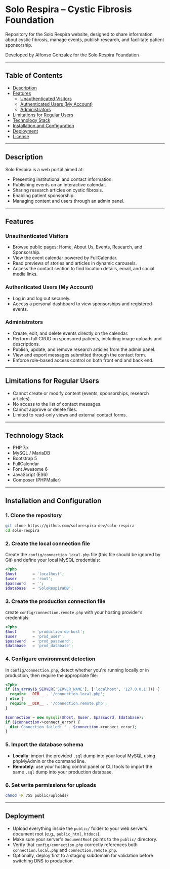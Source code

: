 # Solo Respira – Cystic Fibrosis Foundation

Repository for the Solo Respira website, designed to share information about cystic fibrosis, manage events, publish research, and facilitate patient sponsorship.

Developed by Alfonso Gonzalez for the Solo Respira Foundation

---

## Table of Contents

- [Description](#description)
- [Features](#features)
  - [Unauthenticated Visitors](#unauthenticated-visitors)
  - [Authenticated Users (My Account)](#authenticated-users-my-account)
  - [Administrators](#administrators)
- [Limitations for Regular Users](#limitations-for-regular-users)
- [Technology Stack](#technology-stack)
- [Installation and Configuration](#installation-and-configuration)
- [Deployment](#deployment)
- [License](#license)

---

## Description

Solo Respira is a web portal aimed at:

- Presenting institutional and contact information.  
- Publishing events on an interactive calendar.  
- Sharing research articles on cystic fibrosis.  
- Enabling patient sponsorship.  
- Managing content and users through an admin panel.  

---

## Features

### Unauthenticated Visitors

- Browse public pages: Home, About Us, Events, Research, and Sponsorship.  
- View the event calendar powered by FullCalendar.  
- Read previews of stories and articles in dynamic carousels.  
- Access the contact section to find location details, email, and social media links.  

### Authenticated Users (My Account)

- Log in and log out securely.  
- Access a personal dashboard to view sponsorships and registered events.  

### Administrators

- Create, edit, and delete events directly on the calendar.  
- Perform full CRUD on sponsored patients, including image uploads and descriptions.  
- Publish, update, and remove research articles from the admin panel.  
- View and export messages submitted through the contact form.  
- Enforce role-based access control on both front end and back end.  

---

## Limitations for Regular Users

- Cannot create or modify content (events, sponsorships, research articles).  
- No access to the list of contact messages.  
- Cannot approve or delete files.  
- Limited to read-only views and external contact forms.  

---

## Technology Stack

- PHP 7.x  
- MySQL / MariaDB  
- Bootstrap 5  
- FullCalendar  
- Font Awesome 6  
- JavaScript (ES6)  
- Composer (PHPMailer)  

---

## Installation and Configuration

### 1. Clone the repository

```bash
git clone https://github.com/solorespira-dev/solo-respira
cd solo-respira
```

### 2. Create the local connection file

Create the `config/connection.local.php` file (this file should be ignored by Git) and define your local MySQL credentials:

```php
<?php
$host       = 'localhost';
$user       = 'root';
$password   = '';
$database   = 'SoloRespiraDB';
```

### 3. Create the production connection file

create `config/connection.remote.php` with your hosting provider’s credentials:

```php
<?php
$host       = 'production-db-host';
$user       = 'prod_user';
$password   = 'prod_password';
$database   = 'prod_database';
```

### 4. Configure environment detection

In `config/connection.php`, detect whether you're running locally or in production, then require the appropriate file:

```php
<?php
if (in_array($_SERVER['SERVER_NAME'], ['localhost', '127.0.0.1'])) {
  require __DIR__ . '/connection.local.php';
} else {
  require __DIR__ . '/connection.remote.php';
}

$connection = new mysqli($host, $user, $password, $database);
if ($connection->connect_error) {
  die('Connection failed: ' . $connection->connect_error);
}
```

### 5. Import the database schema

* **Locally**: import the provided `.sql` dump into your local MySQL using phpMyAdmin or the command line.
* **Remotely**: use your hosting control panel or CLI tools to import the same `.sql` dump into your production database.

### 6. Set write permissions for uploads

```bash
chmod -R 755 public/uploads/
```

---

## Deployment

* Upload everything inside the `public/` folder to your web server’s document root (e.g., `public_html`, `htdocs`).
* Make sure your server's `DocumentRoot` points to the `public/` directory.
* Verify that `config/connection.php` correctly references both `connection.local.php` and `connection.remote.php`.
* Optionally, deploy first to a staging subdomain for validation before switching DNS to production.

